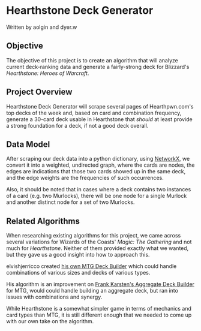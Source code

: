 Hearthstone Deck Generator
==========================

Written by aolgin and dyer.w

Objective
---------

The objective of this project is to create an algorithm that will analyze current deck-ranking data and generate a fairly-strong deck for Blizzard's *Hearthstone: Heroes of Warcraft*.

Project Overview
----------------

Hearthstone Deck Generator will scrape several pages of Hearthpwn.com's top decks of the week and, based on card and combination frequency, generate a 30-card deck usable in Hearthstone that *should* at least provide a strong foundation for a deck, if not a good deck overall.

Data Model
----------

After scraping our deck data into a python dictionary, using [NetworkX](https://github.com/networkx/), we convert it into a weighted, undirected graph, where the cards are nodes, the edges are indications that those two cards showed up in the same deck, and the edge weights are the frequencies of such occurrences.

Also, it should be noted that in cases where a deck contains two instances of a card (e.g. two Murlocks), there will be one node for a single Murlock and another distinct node for a set of two Murlocks.

Related Algorithms
------------------

When researching existing algorithms for this project, we came across several variations for Wizards of the Coasts' *Magic: The Gathering* and not much for *Hearthstone*. Neither of them provided exactly what we wanted, but they gave us a good insight into how to approach this.

elvishjerricco created [his own MTG Deck Builder]( https://github.com/ElvishJerricco/MTGBuilder) which could handle combinations of various sizes and decks of various types.

His algorithm is an improvement on [Frank Karsten's Aggregate Deck Builder](http://www.channelfireball.com/articles/magic-math-a-new-way-to-determine-an-aggregate-deck-list-rg-dragons/) for MTG, would could handle building an aggregate deck, but ran into issues with combinations and synergy.

While Hearthstone is a somewhat simpler game in terms of mechanics and card types than MTG, it is still different enough that we needed to come up with our own take on the algorithm.
